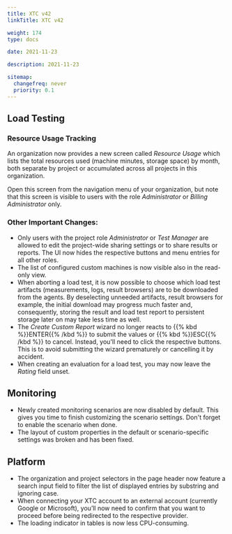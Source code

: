 ```yaml
---
title: XTC v42
linkTitle: XTC v42

weight: 174
type: docs

date: 2021-11-23

description: 2021-11-23

sitemap:
  changefreq: never
  priority: 0.1
---
```


## Load Testing

### Resource Usage Tracking

An organization now provides a new screen called _Resource Usage_ which lists the total resources used (machine minutes, storage space) by month, both separate by project or accumulated across all projects in this organization.

Open this screen from the navigation menu of your organization, but note that this screen is visible to users with the role *Administrator* or *Billing Administrator* only.

### Other Important Changes: 

- Only users with the project role _Administrator_ or _Test Manager_ are allowed to edit the project-wide sharing settings or to share results or reports. The UI now hides the respective buttons and menu entries for all other roles.
- The list of configured custom machines is now visible also in the read-only view.
- When aborting a load test, it is now possible to choose which load test artifacts (measurements, logs, result browsers) are to be downloaded from the agents. By deselecting unneeded artifacts, result browsers for example, the initial download may progress much faster and, consequently, storing the result and load test report to persistent storage later on may take less time as well.
- The _Create Custom Report_ wizard no longer reacts to {{% kbd %}}ENTER{{% /kbd %}} to submit the values or {{% kbd %}}ESC{{% /kbd %}} to cancel. Instead, you'll need to click the respective buttons. This is to avoid submitting the wizard prematurely or cancelling it by accident.
- When creating an evaluation for a load test, you may now leave the _Rating_ field unset.

## Monitoring

- Newly created monitoring scenarios are now disabled by default. This gives you time to finish customizing the scenario settings. Don't forget to enable the scenario when done.
- The layout of custom properties in the default or scenario-specific settings was broken and has been fixed.

## Platform

- The organization and project selectors in the page header now feature a search input field to filter the list of displayed entries by substring and ignoring case.
- When connecting your XTC account to an external account (currently Google or Microsoft), you’ll now need to confirm that you want to proceed before being redirected to the respective provider.
- The loading indicator in tables is now less CPU-consuming.

